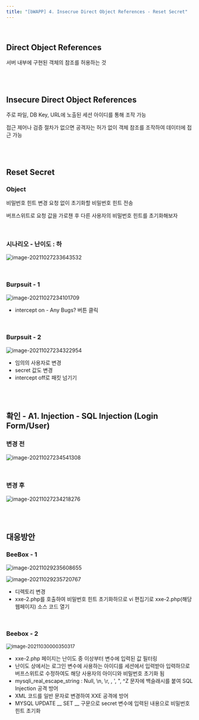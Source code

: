 ```yaml
---
title: "[bWAPP] 4. Insecrue Direct Object References - Reset Secret"
---
```


<br>

## Direct Object References

서버 내부에 구현된 객체의 참조를 허용하는 것

<br>

<br>

## Insecure Direct Object References

주로 파일, DB Key, URL에 노출된 세션 아이디를 통해 조작 가능

접근 제어나 검증 절차가 없으면 공격자는 허가 없이 객체 참조를 조작하여 데이터에 접근 가능

<br>

<br>

## Reset Secret

### Object

비밀번호 힌트 변경 요청 없이 초기화할 비밀번호 힌트 전송

버프스위트로 요청 값을 가로챈 후 다른 사용자의 비밀번호 힌트를 초기화해보자

<br>

### 시나리오 - 난이도 : 하

![image-20211027233643532](https://raw.githubusercontent.com/EONION-TH3DB/image_repo/main/img/image-20211027233643532.png)

<br>

### Burpsuit - 1

![image-20211027234101709](https://raw.githubusercontent.com/EONION-TH3DB/image_repo/main/img/image-20211027234101709.png)

- intercept on - Any Bugs? 버튼 클릭

<br>

### Burpsuit - 2

![image-20211027234322954](https://raw.githubusercontent.com/EONION-TH3DB/image_repo/main/img/image-20211027234322954.png)

- 임의의 사용자로 변경
- secret 값도 변경
- intercept off로 패킷 넘기기

<br>

<br>

## 확인 - A1. Injection - SQL Injection (Login Form/User)

### 변경 전

![image-20211027234541308](https://raw.githubusercontent.com/EONION-TH3DB/image_repo/main/img/image-20211027234541308.png)

<br>

### 변경 후

![image-20211027234218276](https://raw.githubusercontent.com/EONION-TH3DB/image_repo/main/img/image-20211027234218276.png)

<br>

<br>

## 대응방안

### BeeBox - 1

![image-20211029235608655](image-20211029235608655.png)

![image-20211029235720767](https://raw.githubusercontent.com/EONION-TH3DB/image_repo/main/img/image-20211029235720767.png)

- 디렉토리 변경
- xxe-2.php를 호출하여 비밀번호 힌트 초기화하므로 vi 편집기로 xxe-2.php(해당 웹페이지) 소스 코드 열기

<br>

### Beebox - 2

<img src="https://raw.githubusercontent.com/EONION-TH3DB/image_repo/main/img/image-20211030000350317.png" alt="image-20211030000350317" style="zoom:92%;" />

- xxe-2.php 페이지는 난이도 중 이상부터 변수에 입력된 값 필터링
- 난이도 상에서는 로그인 변수에 사용하는 아이디를 세션에서 입력받아 입력하므로 버프스위트로 수정하여도 해당 사용자의 아이디와 비밀번호 초기화 됨
-  mysqli_real_escape_string : Null, \n, \r, \, ', ", ^Z 문자에 백슬래시를 붙여 SQL Injection 공격 방어
-  XML 코드를 일반 문자로 변경하여 XXE 공격에 방어
-  MYSQL UPDATE __ SET __ 구문으로 secret 변수에 입력된 내용으로 비밀번호 힌트 초기화
